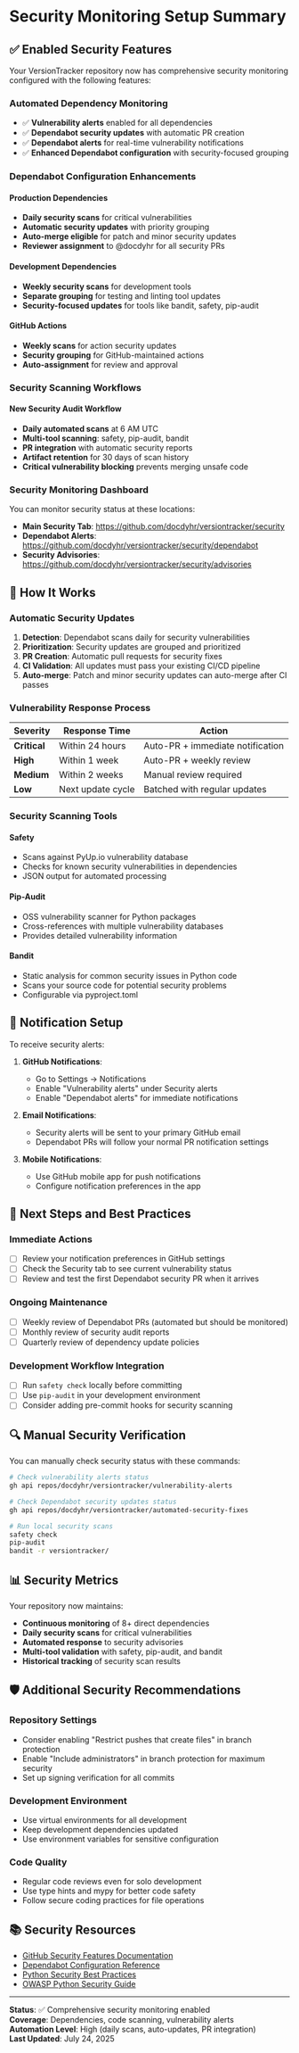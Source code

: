 # Security Monitoring Setup Summary

## ✅ Enabled Security Features

Your VersionTracker repository now has comprehensive security monitoring configured with the following features:

### Automated Dependency Monitoring

- ✅ **Vulnerability alerts** enabled for all dependencies
- ✅ **Dependabot security updates** with automatic PR creation
- ✅ **Dependabot alerts** for real-time vulnerability notifications
- ✅ **Enhanced Dependabot configuration** with security-focused grouping

### Dependabot Configuration Enhancements

#### Production Dependencies

- **Daily security scans** for critical vulnerabilities
- **Automatic security updates** with priority grouping
- **Auto-merge eligible** for patch and minor security updates
- **Reviewer assignment** to @docdyhr for all security PRs

#### Development Dependencies

- **Weekly security scans** for development tools
- **Separate grouping** for testing and linting tool updates
- **Security-focused updates** for tools like bandit, safety, pip-audit

#### GitHub Actions

- **Weekly scans** for action security updates
- **Security grouping** for GitHub-maintained actions
- **Auto-assignment** for review and approval

### Security Scanning Workflows

#### New Security Audit Workflow

- **Daily automated scans** at 6 AM UTC
- **Multi-tool scanning**: safety, pip-audit, bandit
- **PR integration** with automatic security reports
- **Artifact retention** for 30 days of scan history
- **Critical vulnerability blocking** prevents merging unsafe code

### Security Monitoring Dashboard

You can monitor security status at these locations:

- **Main Security Tab**: <https://github.com/docdyhr/versiontracker/security>
- **Dependabot Alerts**: <https://github.com/docdyhr/versiontracker/security/dependabot>
- **Security Advisories**: <https://github.com/docdyhr/versiontracker/security/advisories>

## 🔧 How It Works

### Automatic Security Updates

1. **Detection**: Dependabot scans daily for security vulnerabilities
2. **Prioritization**: Security updates are grouped and prioritized
3. **PR Creation**: Automatic pull requests for security fixes
4. **CI Validation**: All updates must pass your existing CI/CD pipeline
5. **Auto-merge**: Patch and minor security updates can auto-merge after CI passes

### Vulnerability Response Process

| Severity | Response Time | Action |
|----------|---------------|---------|
| **Critical** | Within 24 hours | Auto-PR + immediate notification |
| **High** | Within 1 week | Auto-PR + weekly review |
| **Medium** | Within 2 weeks | Manual review required |
| **Low** | Next update cycle | Batched with regular updates |

### Security Scanning Tools

#### Safety

- Scans against PyUp.io vulnerability database
- Checks for known security vulnerabilities in dependencies
- JSON output for automated processing

#### Pip-Audit

- OSS vulnerability scanner for Python packages
- Cross-references with multiple vulnerability databases
- Provides detailed vulnerability information

#### Bandit

- Static analysis for common security issues in Python code
- Scans your source code for potential security problems
- Configurable via pyproject.toml

## 📱 Notification Setup

To receive security alerts:

1. **GitHub Notifications**:
   - Go to Settings → Notifications
   - Enable "Vulnerability alerts" under Security alerts
   - Enable "Dependabot alerts" for immediate notifications

2. **Email Notifications**:
   - Security alerts will be sent to your primary GitHub email
   - Dependabot PRs will follow your normal PR notification settings

3. **Mobile Notifications**:
   - Use GitHub mobile app for push notifications
   - Configure notification preferences in the app

## 🚀 Next Steps and Best Practices

### Immediate Actions

- [ ] Review your notification preferences in GitHub settings
- [ ] Check the Security tab to see current vulnerability status
- [ ] Review and test the first Dependabot security PR when it arrives

### Ongoing Maintenance

- [ ] Weekly review of Dependabot PRs (automated but should be monitored)
- [ ] Monthly review of security audit reports
- [ ] Quarterly review of dependency update policies

### Development Workflow Integration

- [ ] Run `safety check` locally before committing
- [ ] Use `pip-audit` in your development environment
- [ ] Consider adding pre-commit hooks for security scanning

## 🔍 Manual Security Verification

You can manually check security status with these commands:

```bash
# Check vulnerability alerts status
gh api repos/docdyhr/versiontracker/vulnerability-alerts

# Check Dependabot security updates status
gh api repos/docdyhr/versiontracker/automated-security-fixes

# Run local security scans
safety check
pip-audit
bandit -r versiontracker/
```

## 📊 Security Metrics

Your repository now maintains:

- **Continuous monitoring** of 8+ direct dependencies
- **Daily security scans** for critical vulnerabilities
- **Automated response** to security advisories
- **Multi-tool validation** with safety, pip-audit, and bandit
- **Historical tracking** of security scan results

## 🛡️ Additional Security Recommendations

### Repository Settings

- Consider enabling "Restrict pushes that create files" in branch protection
- Enable "Include administrators" in branch protection for maximum security
- Set up signing verification for all commits

### Development Environment

- Use virtual environments for all development
- Keep development dependencies updated
- Use environment variables for sensitive configuration

### Code Quality

- Regular code reviews even for solo development
- Use type hints and mypy for better code safety
- Follow secure coding practices for file operations

## 📚 Security Resources

- [GitHub Security Features Documentation](https://docs.github.com/en/code-security)
- [Dependabot Configuration Reference](https://docs.github.com/en/code-security/dependabot/dependabot-version-updates/configuration-options-for-the-dependabot.yml-file)
- [Python Security Best Practices](https://python.org/dev/security/)
- [OWASP Python Security Guide](https://owasp.org/www-project-python-security/)

---

**Status**: ✅ Comprehensive security monitoring enabled  
**Coverage**: Dependencies, code scanning, vulnerability alerts  
**Automation Level**: High (daily scans, auto-updates, PR integration)  
**Last Updated**: July 24, 2025
